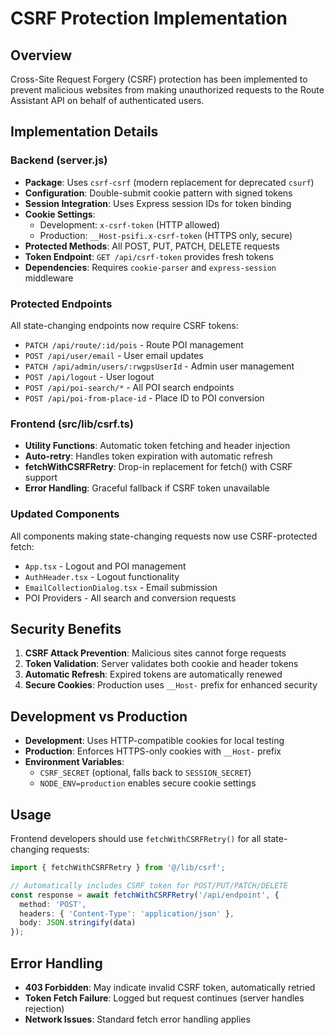 # CSRF Protection Implementation

## Overview
Cross-Site Request Forgery (CSRF) protection has been implemented to prevent malicious websites from making unauthorized requests to the Route Assistant API on behalf of authenticated users.

## Implementation Details

### Backend (server.js)
- **Package**: Uses `csrf-csrf` (modern replacement for deprecated `csurf`)
- **Configuration**: Double-submit cookie pattern with signed tokens
- **Session Integration**: Uses Express session IDs for token binding
- **Cookie Settings**: 
  - Development: `x-csrf-token` (HTTP allowed)
  - Production: `__Host-psifi.x-csrf-token` (HTTPS only, secure)
- **Protected Methods**: All POST, PUT, PATCH, DELETE requests
- **Token Endpoint**: `GET /api/csrf-token` provides fresh tokens
- **Dependencies**: Requires `cookie-parser` and `express-session` middleware

### Protected Endpoints
All state-changing endpoints now require CSRF tokens:
- `PATCH /api/route/:id/pois` - Route POI management
- `POST /api/user/email` - User email updates  
- `PATCH /api/admin/users/:rwgpsUserId` - Admin user management
- `POST /api/logout` - User logout
- `POST /api/poi-search/*` - All POI search endpoints
- `POST /api/poi-from-place-id` - Place ID to POI conversion

### Frontend (src/lib/csrf.ts)
- **Utility Functions**: Automatic token fetching and header injection
- **Auto-retry**: Handles token expiration with automatic refresh
- **fetchWithCSRFRetry**: Drop-in replacement for fetch() with CSRF support
- **Error Handling**: Graceful fallback if CSRF token unavailable

### Updated Components
All components making state-changing requests now use CSRF-protected fetch:
- `App.tsx` - Logout and POI management
- `AuthHeader.tsx` - Logout functionality  
- `EmailCollectionDialog.tsx` - Email submission
- POI Providers - All search and conversion requests

## Security Benefits
1. **CSRF Attack Prevention**: Malicious sites cannot forge requests
2. **Token Validation**: Server validates both cookie and header tokens
3. **Automatic Refresh**: Expired tokens are automatically renewed
4. **Secure Cookies**: Production uses `__Host-` prefix for enhanced security

## Development vs Production
- **Development**: Uses HTTP-compatible cookies for local testing
- **Production**: Enforces HTTPS-only cookies with `__Host-` prefix
- **Environment Variables**: 
  - `CSRF_SECRET` (optional, falls back to `SESSION_SECRET`)
  - `NODE_ENV=production` enables secure cookie settings

## Usage
Frontend developers should use `fetchWithCSRFRetry()` for all state-changing requests:

```typescript
import { fetchWithCSRFRetry } from '@/lib/csrf';

// Automatically includes CSRF token for POST/PUT/PATCH/DELETE
const response = await fetchWithCSRFRetry('/api/endpoint', {
  method: 'POST',
  headers: { 'Content-Type': 'application/json' },
  body: JSON.stringify(data)
});
```

## Error Handling
- **403 Forbidden**: May indicate invalid CSRF token, automatically retried
- **Token Fetch Failure**: Logged but request continues (server handles rejection)
- **Network Issues**: Standard fetch error handling applies